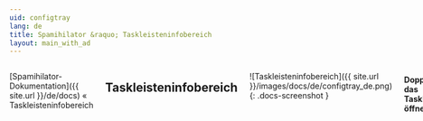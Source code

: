 ```yaml
---
uid: configtray
lang: de
title: Spamihilator &raquo; Taskleisteninfobereich
layout: main_with_ad
---
```


<div class="row">
<div class="twelve columns" markdown="1">

[Spamihilator-Dokumentation]({{ site.url }}/de/docs) &laquo; Taskleisteninfobereich

## Taskleisteninfobereich

![Taskleisteninfobereich]({{ site.url }}/images/docs/de/configtray_de.png)
{: .docs-screenshot }

#### Doppelklick auf das Taskleistensymbol öffnet ...

Wählen Sie hier aus, was passieren soll, wenn Sie doppelt auf das Spamihilator-Symbol im Taskleisteninfobereich klicken. Folgende Aktionen stehen zur Auswahl:

* Papierkorb öffnen
* Spam-Statistik anzeigen
* Trainingsbereich öffnen
* Einstellungsdialog zeigen

#### Zeige die Menge der gelöschten Nachrichten [x] Sekunden

Spamihilator zeigt Ihnen nach dem Herunterladen der E-Mails eine bestimmte Zeit lang als kleine Zahl auf dem Icon neben der Uhr an, wieviele Nachrichten in den Papierkorb verschoben wurden. Bestimmen Sie hier die Dauer der Anzeige.

Wenn Sie diese Option deaktivieren möchten, stellen Sie die Sekunden auf `0`. Soll die Menge der gelöschten Nachrichten dauerhaft auf dem Icon erscheinen, müssen Sie `-1` eingeben. Die Zahl wird dann erst entfernt, wenn Sie den Papierkorb öffnen.

#### Setze Tray-Icon zurück, wenn

Bestimmen Sie hier, bei welchen Ereignissen Spamihilator die Zahl der gelöschten Nachrichten auf dem Tray-Icon sofort entfernt.

### Kindersicherung

#### Aktiviere Kindersicherung

Wenn Sie die Kindersicherung aktivieren, können Sie ein Passwort für den Schutz aller Programmfunktionen festlegen.

Die Spam-Statistik, der Trainingsbereich und der Papierkorb werden dann zum Beispiel gesperrt und sind nur noch durch Eingabe des Passworts erreichbar. Somit können Sie Ihre Kinder vor anstößigen Inhalten in Spam-Mails schützen.

</div>
</div>
